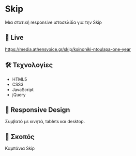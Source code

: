 # Skip

Μια στατική responsive ιστοσελίδα για την Skip

## 🔗 Live

https://media.athensvoice.gr/skip/koinoniki-ntoulapa-one-year

## 🛠 Τεχνολογίες

- HTML5
- CSS3
- JavaScript
- jQuery

## 📱 Responsive Design

Συμβατό με κινητά, tablets και desktop.

## 🎯 Σκοπός

Καμπάνια Skip

